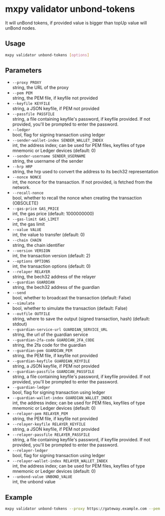 # mxpy validator unbond-tokens

It will unBond tokens, if provided value is bigger than topUp value will unBond nodes.

## Usage

```bash
mxpy validator unbond-tokens [options]
```

## Parameters

- `--proxy PROXY`  
  string, the URL of the proxy
- `--pem PEM`  
  string, the PEM file, if keyfile not provided
- `--keyfile KEYFILE`  
  string, a JSON keyfile, if PEM not provided
- `--passfile PASSFILE`  
  string, a file containing keyfile's password, if keyfile provided. If not provided, you'll be prompted to enter the password.
- `--ledger`  
  bool, flag for signing transaction using ledger
- `--sender-wallet-index SENDER_WALLET_INDEX`  
  int, the address index; can be used for PEM files, keyfiles of type mnemonic or Ledger devices (default: 0)
- `--sender-username SENDER_USERNAME`  
  string, the username of the sender
- `--hrp HRP`  
  string, the hrp used to convert the address to its bech32 representation
- `--nonce NONCE`  
  int, the nonce for the transaction. If not provided, is fetched from the network.
- `--recall-nonce`  
  bool, whether to recall the nonce when creating the transaction (OBSOLETE)
- `--gas-price GAS_PRICE`  
  int, the gas price (default: 1000000000)
- `--gas-limit GAS_LIMIT`  
  int, the gas limit
- `--value VALUE`  
  int, the value to transfer (default: 0)
- `--chain CHAIN`  
  string, the chain identifier
- `--version VERSION`  
  int, the transaction version (default: 2)
- `--options OPTIONS`  
  int, the transaction options (default: 0)
- `--relayer RELAYER`  
  string, the bech32 address of the relayer
- `--guardian GUARDIAN`  
  string, the bech32 address of the guardian
- `--send`  
  bool, whether to broadcast the transaction (default: False)
- `--simulate`  
  bool, whether to simulate the transaction (default: False)
- `--outfile OUTFILE`  
  string, where to save the output (signed transaction, hash) (default: stdout)
- `--guardian-service-url GUARDIAN_SERVICE_URL`  
  string, the url of the guardian service
- `--guardian-2fa-code GUARDIAN_2FA_CODE`  
  string, the 2fa code for the guardian
- `--guardian-pem GUARDIAN_PEM`  
  string, the PEM file, if keyfile not provided
- `--guardian-keyfile GUARDIAN_KEYFILE`  
  string, a JSON keyfile, if PEM not provided
- `--guardian-passfile GUARDIAN_PASSFILE`  
  string, a file containing keyfile's password, if keyfile provided. If not provided, you'll be prompted to enter the password.
- `--guardian-ledger`  
  bool, flag for signing transaction using ledger
- `--guardian-wallet-index GUARDIAN_WALLET_INDEX`  
  int, the address index; can be used for PEM files, keyfiles of type mnemonic or Ledger devices (default: 0)
- `--relayer-pem RELAYER_PEM`  
  string, the PEM file, if keyfile not provided
- `--relayer-keyfile RELAYER_KEYFILE`  
  string, a JSON keyfile, if PEM not provided
- `--relayer-passfile RELAYER_PASSFILE`  
  string, a file containing keyfile's password, if keyfile provided. If not provided, you'll be prompted to enter the password.
- `--relayer-ledger`  
  bool, flag for signing transaction using ledger
- `--relayer-wallet-index RELAYER_WALLET_INDEX`  
  int, the address index; can be used for PEM files, keyfiles of type mnemonic or Ledger devices (default: 0)
- `--unbond-value UNBOND_VALUE`  
  int, the unbond value

## Example

```bash
mxpy validator unbond-tokens --proxy https://gateway.example.com --pem wallet.pem --unbond-value 1000000000000000000 --send
